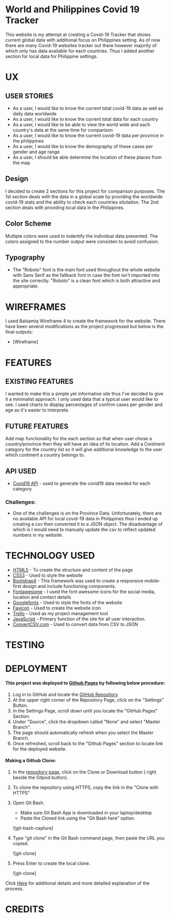 # World and Philippines Covid 19 Tracker 

This website is my attempt at creating a Covid-19 Tracker that shows current global data with additional focus on Philippines setting. As of now there are many Covid-19 websites tracker out there however majority of which only has data available for each countries. 
Thus I added another section for local data for Philippine settings. 

# UX

## USER STORIES
* As a user, I would like to know the current total covid-19 data as well as daily data worldwide
* As a user, I would like to know the current total data for each country 
* As a user, I would like to be able to view the world wide and each country's data at the same time for comparison
* As a user, I would like to know the current covid-19 data per province in the philippines
* As a user, I would like to know the demography of these cases per gender and age range
* As a user, I should be able determine the location of these places from the map

## Design

 I decided to create 2 sections for this project for comparison purposes. The 1st section deals with the data in a global scale by providing the worldwide covid-19 stats and the ability to check each countries situtation. 
 The 2nd section deals with providing local data in the Philippines. 

## Color Scheme
 Multiple colors were used to indentify the individual data presented. The colors assigned to the number output were consisten to avoid confusion. 

## Typography
* The "Roboto" font is the main font used throughout the whole website with Sans Serif as the fallback font in case the font isn't imported into the site correctly. "Roboto" is a  clean font which is both attractive and appropriate.

# WIREFRAMES
  I used Balsamiq Wireframe 4 to create the framework for the website. There have been several modifications as the project progressed but below is the final outputs:

 * [Wireframe]

# FEATURES
## EXISTING FEATURES

 I wanted to make this a simple yet informative site thus I've decided to give it a minimalist approach. I only used data that a typical user would like to see. 
 I used charts to display percentages of confirm cases per gender and age as it's easier to interprete. 

## FUTURE FEATURES

 Add map functionality for the each section so that when user chose a country/province then they will have an idea of its location.
 Add a Continent category for the country list so it will give additional knowledge to the user which continent a country belongs to.

## API USED

- [Covid19 API](https://covid19api.com/) - used to generate the covid19 data needed for each category

### Challenges:
* One of the challenges is on the Province Data. Unfortunately, there are no available API for local covid-19 data in Philippines thus I ended up creating a csv then converted it to a JSON object. The disadvantage of which is I would need to manually update the csv to reflect updated numbers in my website. 

# TECHNOLOGY USED
- [HTML5](https://en.wikipedia.org/wiki/HTML5) - To create the structure and content of the page
- [CSS3](https://en.wikipedia.org/wiki/Cascading_Style_Sheets) - Used to style the website
- [Bootstrap4](https://getbootstrap.com/) - This framework was used to create a responsive mobile-first design and include functioning components.
- [Fontawesome](https://fontawesome.com/) - I used the font awesome icons for the social media, location and contact details
- [Googlefonts](https://fonts.google.com/) - Used to style the fonts of the website
- [Favicon](https://favicon.io/) - Used to create the website icon
- [Trello](https://trello.com/) -  Used as my project management tool
- [JavaScript](https://en.wikipedia.org/wiki/JavaScript) - Primary function of the site for all user interaction.
- [ConvertCSV.com](https://www.convertcsv.com/csv-to-json.htm) - Used to convert data from CSV to JSON

# TESTING



# DEPLOYMENT

#### This project was deployed to [Github Pages](https://github.com/gideongannaban/MS2-Covid-Tracker) by following below procedure:

1. Log in to GitHub and locate the [GitHub Repository](https://github.com/gideongannaban/MS2-Covid-Tracker)
2. At the upper right corner of the Repository Page, click on the "Settings" Button.
3. In the Settings Page, scroll down until you locate the "GitHub Pages" Section.
4. Under "Source", click the dropdown called "None" and select "Master Branch".
5. The page should automatically refresh when you select the Master Branch.
6. Once refreshed, scroll back to the "Github Pages" section to locate link for the deployed website.

#### Making a Github Clone:

1. In the [repository page](https://github.com/gideongannaban/MS2-Covid-Tracker), click on the Clone or Download button ( right beside the Gitpod button).
2. To clone the repository using HTTPS, copy the link in the "Clone with HTTPS" 
3. Open Git Bash. 
    * Make sure Git Bash App is downloaded in your laptop/desktop
    * Paste the Cloned link using the "Git Bash here" option.

     ![git-bash-capture]

4. Type "git clone" in the Git Bash command page, then paste the URL you copied.

    ![git-clone]


5. Press Enter to create the local clone. 
    
    ![git-clone]


Click [Here](https://help.github.com/en/github/creating-cloning-and-archiving-repositories/cloning-a-repository) for additional details and more detailed explanation of the process.     

# CREDITS


        

